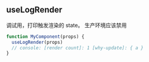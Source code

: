## useLogRender

调试用，打印触发渲染的 state。
生产环境应该禁用

```javascript
function MyComponent(props) {
  useLogRender(props)
  // console: [render count]: 1 [why-update]: { a }
}
```

